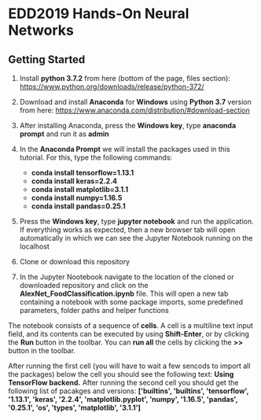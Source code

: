 # EDD2019 Hands-On Neural Networks

## Getting Started

1. Install **python 3.7.2** from here (bottom of the page, files section): https://www.python.org/downloads/release/python-372/
2. Download and install **Anaconda** for **Windows** using **Python 3.7** version from here: https://www.anaconda.com/distribution/#download-section
3. After installing Anaconda, press the **Windows key**, type **anaconda prompt** and run it as **admin**
4. In the **Anaconda Prompt** we will install the packages used in this tutorial. For this, type the following commands:

    - **conda install tensorflow=1.13.1**
    - **conda install keras=2.2.4**
    - **conda install matplotlib=3.1.1**
    - **conda install numpy=1.16.5**
    - **conda install pandas=0.25.1**
  
5. Press the **Windows key**, type **jupyter notebook** and run the application. If everything works as expected, then a new browser tab will open automatically in which we can see the Jupyter Notebook running on the localhost
6. Clone or download this repository
7. In the Jupyter Nootebook navigate to the location of the cloned or downloaded repository and click on the **AlexNet_FoodClassification.ipynb** file. This will open a new tab containing a notebook with some package imports, some predefined parameters, folder paths and helper functions

The notebook consists of a sequence of **cells**. A cell is a multiline text input field, and its contents can be executed by using **Shift-Enter**, or by clicking the **Run** button in the toolbar. You can **run all** the cells by clicking the **>>** button in the toolbar.

After running the first cell (you will have to wait a few sencods to import all the packages) below the cell you should see the following text: **Using TensorFlow backend.**
After running the second cell you should get the following list of pacakges and versions:
           **['builtins',
           'builtins',
           'tensorflow',
           '1.13.1',
           'keras',
           '2.2.4',
           'matplotlib.pyplot',
           'numpy',
           '1.16.5',
           'pandas',
           '0.25.1',
           'os',
           'types',
           'matplotlib',
           '3.1.1']**
           
